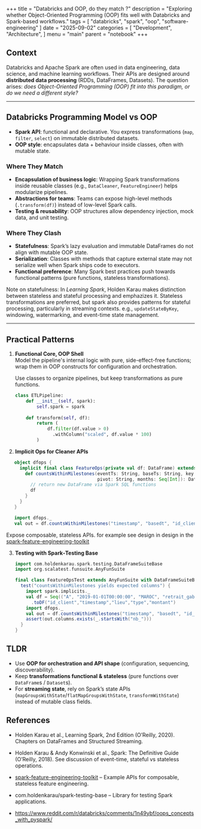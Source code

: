 +++
title = "Databricks and OOP, do they match ?"
description = "Exploring whether Object-Oriented Programming (OOP) fits well with Databricks and Spark-based workflows."
tags = [
    "databricks",
    "spark",
    "oop",
    "software-engineering"
]
date = "2025-09-02"
categories = [
    "Development",
    "Architecture",
]
menu = "main"
parent = "notebook"
+++

## Context

Databricks and Apache Spark are often used in data engineering, data science, and machine learning workflows. Their APIs are designed around **distributed data processing** (RDDs, DataFrames, Datasets). The question arises: *does Object-Oriented Programming (OOP) fit into this paradigm, or do we need a different style?*

---

## Databricks Programming Model vs OOP

- **Spark API**: functional and declarative. You express transformations (`map`, `filter`, `select`) on immutable distributed datasets.  
- **OOP style**: encapsulates data + behaviour inside classes, often with mutable state.

### Where They Match
- **Encapsulation of business logic**: Wrapping Spark transformations inside reusable classes (e.g., `DataCleaner`, `FeatureEngineer`) helps modularize pipelines.
- **Abstractions for teams**: Teams can expose high-level methods (`.transform(df)`) instead of low-level Spark calls.
- **Testing & reusability**: OOP structures allow dependency injection, mock data, and unit testing.

### Where They Clash
- **Statefulness**: Spark’s lazy evaluation and immutable DataFrames do not align with mutable OOP state.
- **Serialization**: Classes with methods that capture external state may not serialize well when Spark ships code to executors.
- **Functional preference**: Many Spark best practices push towards functional patterns (pure functions, stateless transformations).

Note on statefulness: In *Learning Spark*, Holden Karau makes distinction between stateless and stateful processing and emphazizes it. Stateless transformations are preferred, but spark also provides patterns for stateful processing, particularly in streaming contexts. e.g., `updateStateByKey`, windowing, watermarking, and event-time state management.

---

## Practical Patterns

1. **Functional Core, OOP Shell**  
Model the pipeline's internal logic with pure, side-effect-free functions; wrap them in OOP constructs for configuration and orchestration.

   Use classes to organize pipelines, but keep transformations as pure functions.  
   ```python
   class ETLPipeline:
       def __init__(self, spark):
           self.spark = spark
       
       def transform(self, df):
           return (
               df.filter(df.value > 0)
                 .withColumn("scaled", df.value * 100)
           )
   ```
2. **Implicit Ops for Cleaner APIs**
```scala
   object dfops {
     implicit final class FeatureOps(private val df: DataFrame) extends AnyVal {
       def countsWithinMilestones(eventTs: String, baseTs: String, key: String,
                                  pivot: String, months: Seq[Int]): DataFrame = {
         // return new DataFrame via Spark SQL functions
         df
       }
     }
   }

   import dfops._
   val out = df.countsWithinMilestones("timestamp", "basedt", "id_client", "pivot", Seq(1,3,6))
   ```
Expose composable, stateless APIs. for example see design in design in the [spark-feature-engineering-toolkit](https://github.com/Non-NeutralZero/spark-feature-engineering-toolkit)

3. **Testing with Spark‑Testing Base**

   ```scala
   import com.holdenkarau.spark.testing.DataFrameSuiteBase
   import org.scalatest.funsuite.AnyFunSuite

   final class FeatureOpsTest extends AnyFunSuite with DataFrameSuiteBase {
     test("countsWithinMilestones yields expected columns") {
       import spark.implicits._
       val df = Seq(("A", "2019-01-01T00:00:00", "MAROC", "retrait_gab", 1500.0))
         .toDF("id_client","timestamp","lieu","type","montant")
       import dfops._
       val out = df.countsWithinMilestones("timestamp", "basedt", "id_client", "pivot", Seq(1,3,6))
       assert(out.columns.exists(_.startsWith("nb_")))
     }
   }
   ```

## TLDR

- Use **OOP for orchestration and API shape** (configuration, sequencing, discoverability).  
- Keep **transformations functional & stateless** (pure functions over `DataFrame`s / `Dataset`s).  
- For **streaming state**, rely on Spark’s state APIs (`mapGroupsWithState`/`flatMapGroupsWithState`, `transformWithState`) instead of mutable class fields.


## References

- Holden Karau et al., Learning Spark, 2nd Edition (O’Reilly, 2020). Chapters on DataFrames and Structured Streaming.

- Holden Karau & Andy Konwinski et al., Spark: The Definitive Guide (O’Reilly, 2018). See discussion of event-time, stateful vs stateless operations.

- [spark-feature-engineering-toolkit](https://github.com/Non-NeutralZero/spark-feature-engineering-toolkit) – Example APIs for composable, stateless feature engineering.

- com.holdenkarau/spark-testing-base – Library for testing Spark applications.
- https://www.reddit.com/r/databricks/comments/1n49ybf/oops_concepts_with_pyspark/